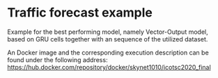 # Traffic forecast example

Example for the best performing model, namely Vector-Output model, based on GRU cells together with an sequence of the utilized dataset.

An Docker image and the corresponding execution description can be found under the following address:
https://hub.docker.com/repository/docker/skynet1010/icotsc2020_final
